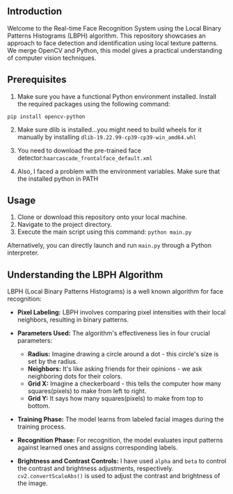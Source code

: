 ## Introduction
Welcome to the Real-time Face Recognition System using the Local Binary Patterns Histograms (LBPH) algorithm. This repository showcases an approach to face detection and identification using local texture patterns. We merge OpenCV and Python, this model gives a practical understanding of computer vision techniques.

## Prerequisites
1. Make sure you have a functional Python environment installed.
   Install the required packages using the following command:

  `pip install opencv-python`

2. Make sure dlib is installed...you might need to build wheels for it manually by installing `dlib-19.22.99-cp39-cp39-win_amd64.whl`

3. You need to download the pre-trained face detector:`haarcascade_frontalface_default.xml`

4. Also, I faced a problem with the environment variables.
   Make sure that the installed python in PATH

## Usage
1. Clone or download this repository onto your local machine.
2. Navigate to the project directory.
3. Execute the main script using this command: `python main.py`

Alternatively, you can directly launch and run `main.py` through a Python interpreter.

## Understanding the LBPH Algorithm
LBPH (Local Binary Patterns Histograms) is a well known algorithm for face recognition:
- **Pixel Labeling:** LBPH involves comparing pixel intensities with their local neighbors, resulting in binary patterns.
- **Parameters Used:** The algorithm's effectiveness lies in four crucial parameters: 
  - **Radius:** Imagine drawing a circle around a dot - this circle's size is set by the radius. 
  - **Neighbors:** It's like asking friends for their opinions - we ask neighboring dots for their colors.
  - **Grid X:** Imagine a checkerboard - this tells the computer how many squares(pixels) to make from left to right.
  - **Grid Y:** It says how many squares(pixels) to make from top to bottom.
- **Training Phase:** The model learns from labeled facial images during the training process.
- **Recognition Phase:** For recognition, the model evaluates input patterns against learned ones and assigns corresponding labels.

- **Brightness and Contrast Controls:** I have used `alpha` and `beta` to control the contrast and brightness adjustments, respectively.
`cv2.convertScaleAbs()` is used to adjust the contrast and brightness of the image.



